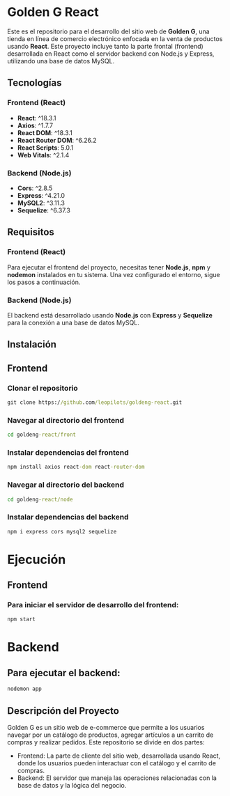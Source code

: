 # Golden G React

Este es el repositorio para el desarrollo del sitio web de **Golden G**, una tienda en línea de comercio electrónico enfocada en la venta de productos usando **React**. Este proyecto incluye tanto la parte frontal (frontend) desarrollada en React como el servidor backend con Node.js y Express, utilizando una base de datos MySQL.

## Tecnologías

### Frontend (React)
- **React**: ^18.3.1
- **Axios**: ^1.7.7
- **React DOM**: ^18.3.1
- **React Router DOM**: ^6.26.2
- **React Scripts**: 5.0.1
- **Web Vitals**: ^2.1.4

### Backend (Node.js)
- **Cors**: ^2.8.5
- **Express**: ^4.21.0
- **MySQL2**: ^3.11.3
- **Sequelize**: ^6.37.3

## Requisitos

### Frontend (React)
Para ejecutar el frontend del proyecto, necesitas tener **Node.js**, **npm** y **nodemon** instalados en tu sistema. Una vez configurado el entorno, sigue los pasos a continuación.

### Backend (Node.js)
El backend está desarrollado usando **Node.js** con **Express** y **Sequelize** para la conexión a una base de datos MySQL.

## Instalación

## Frontend

### Clonar el repositorio
```cmd
git clone https://github.com/leopilots/goldeng-react.git
```

### Navegar al directorio del frontend
```cmd
cd goldeng-react/front
```

### Instalar dependencias del frontend
```cmd
npm install axios react-dom react-router-dom
```

### Navegar al directorio del backend
```cmd
cd goldeng-react/node
```

### Instalar dependencias del backend
```cmd
npm i express cors mysql2 sequelize 
```

# Ejecución
## Frontend
### Para iniciar el servidor de desarrollo del frontend:
```cmd
npm start
```

# Backend
## Para ejecutar el backend:
```cmd
nodemon app
```

## Descripción del Proyecto
Golden G es un sitio web de e-commerce que permite a los usuarios navegar por un catálogo de productos, agregar artículos a un carrito de compras y realizar pedidos. Este repositorio se divide en dos partes:

- Frontend: La parte de cliente del sitio web, desarrollada usando React, donde los usuarios pueden interactuar con el catálogo y el carrito de compras.
- Backend: El servidor que maneja las operaciones relacionadas con la base de datos y la lógica del negocio.

